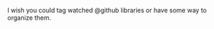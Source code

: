 <!--
id: 1124747783
link: http://kevinisom.info/post/1124747783/i-wish-you-could-tag-watched-github-libraries-or
slug: i-wish-you-could-tag-watched-github-libraries-or
date: Wed Sep 15 2010 16:16:42 GMT+1200 (NZST)
raw: {"blog_name":"kevinisom","id":1124747783,"post_url":"http://kevinisom.info/post/1124747783/i-wish-you-could-tag-watched-github-libraries-or","slug":"i-wish-you-could-tag-watched-github-libraries-or","type":"text","date":"2010-09-15 04:16:42 GMT","timestamp":1284524202,"state":"published","format":"html","reblog_key":"62lUgULS","tags":[],"short_url":"http://tmblr.co/Zw68Yy132ae7","highlighted":[],"feed_item":"http://twitter.com/kev_nz/statuses/24529062646","from_feed_id":"650289","note_count":0,"title":null,"body":"<p>I wish you could tag watched @github libraries or have some way to organize them.</p>"}
publish: 2010-09-015
tags: 
title: null
-->


I wish you could tag watched @github libraries or have some way to
organize them.


